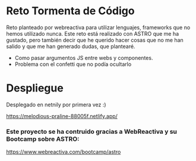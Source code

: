 # Reto Tormenta de Código
Reto planteado por webreactiva para utilizar lenguajes, frameworks que no hemos utilizado nunca.
Este reto está realizado con ASTRO que me ha gustado, pero también decir que he querido hacer cosas que no me han salido y que me han generado dudas, que plantearé.

- Como pasar argumentos JS entre webs y componentes.
- Problema con el confetti que no podía ocultarlo


# Despliegue
Desplegado en netnily por primera vez :)

https://melodious-praline-88005f.netlify.app/

### Este proyecto se ha contruido gracias a WebReactiva y su Bootcamp sobre ASTRO:

https://www.webreactiva.com/bootcamp/astro

